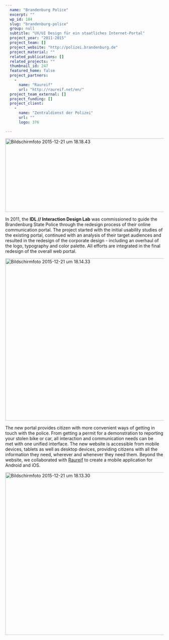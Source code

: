 ```yaml
---
  name: "Brandenburg Police"
  excerpt: ""
  wp_id: 184
  slug: "brandenburg-police"
  group: null
  subtitle: "UX/UI Design für ein staatliches Internet-Portal"
  project_year: "2011-2015"
  project_team: []
  project_website: "http://polizei.brandenburg.de"
  project_material: ""
  related_publications: []
  related_projects: ""
  thumbnail_id: 247
  featured_home: false
  project_partners: 
    - 
      name: "Raureif"
      url: "http://raureif.net/en/"
  project_team_external: []
  project_funding: []
  project_client: 
    - 
      name: "Zentraldienst der Polizei"
      url: ""
      logo: 376

---
```

<a href="http://dev.jorditost.com/idl/wp-content/uploads/2015/11/Bildschirmfoto-2015-12-21-um-18.18.43.png"><img class="alignnone wp-image-248 size-content-image" src="http://dev.jorditost.com/idl/wp-content/uploads/2015/11/Bildschirmfoto-2015-12-21-um-18.18.43-660x234.png" alt="Bildschirmfoto 2015-12-21 um 18.18.43" width="660" height="234" /></a>

In 2011, the <strong>IDL // Interaction Design Lab</strong> was commissioned to guide the Brandenburg State Police through the redesign process of their online communication portal. The project started with the initial usability studies of the existing portal, continued with an analysis of their target audiences and resulted in the redesign of the corporate design - including an overhaul of the logo, typography and color palette. All efforts are integrated in the final redesign of the overall web portal.

<a href="http://dev.jorditost.com/idl/wp-content/uploads/2015/11/Bildschirmfoto-2015-12-21-um-18.14.33.png"><img class="alignnone wp-image-245 size-content-image" src="http://dev.jorditost.com/idl/wp-content/uploads/2015/11/Bildschirmfoto-2015-12-21-um-18.14.33-660x516.png" alt="Bildschirmfoto 2015-12-21 um 18.14.33" width="660" height="516" /></a>

The new portal provides citizen with more convenient ways of getting in touch with the police. From getting a permit for a demonstration to reporting your stolen bike or car, all interaction and communication needs can be met with one unified interface. The new website is accessible from mobile devices, tablets as well as desktop devices, providing citizens with all the information they need, wherever and whenever they need them. Beyond the website, we collaborated with <a href="http://raureif.net/en/">Raureif</a> to create a mobile application for Android and iOS.

<a href="http://dev.jorditost.com/idl/wp-content/uploads/2015/11/Bildschirmfoto-2015-12-21-um-18.13.30.png"><img class="alignnone wp-image-246 size-content-image" src="http://dev.jorditost.com/idl/wp-content/uploads/2015/11/Bildschirmfoto-2015-12-21-um-18.13.30-660x517.png" alt="Bildschirmfoto 2015-12-21 um 18.13.30" width="660" height="517" /></a>